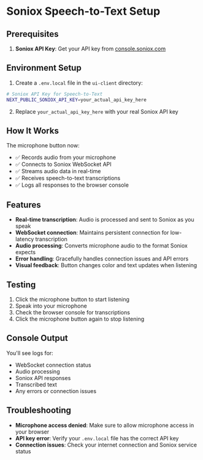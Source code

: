 # Soniox Speech-to-Text Setup

## Prerequisites

1. **Soniox API Key**: Get your API key from [console.soniox.com](https://console.soniox.com)

## Environment Setup

1. Create a `.env.local` file in the `ui-client` directory:
```bash
# Soniox API Key for Speech-to-Text
NEXT_PUBLIC_SONIOX_API_KEY=your_actual_api_key_here
```

2. Replace `your_actual_api_key_here` with your real Soniox API key

## How It Works

The microphone button now:
- ✅ Records audio from your microphone
- ✅ Connects to Soniox WebSocket API
- ✅ Streams audio data in real-time
- ✅ Receives speech-to-text transcriptions
- ✅ Logs all responses to the browser console

## Features

- **Real-time transcription**: Audio is processed and sent to Soniox as you speak
- **WebSocket connection**: Maintains persistent connection for low-latency transcription
- **Audio processing**: Converts microphone audio to the format Soniox expects
- **Error handling**: Gracefully handles connection issues and API errors
- **Visual feedback**: Button changes color and text updates when listening

## Testing

1. Click the microphone button to start listening
2. Speak into your microphone
3. Check the browser console for transcriptions
4. Click the microphone button again to stop listening

## Console Output

You'll see logs for:
- WebSocket connection status
- Audio processing
- Soniox API responses
- Transcribed text
- Any errors or connection issues

## Troubleshooting

- **Microphone access denied**: Make sure to allow microphone access in your browser
- **API key error**: Verify your `.env.local` file has the correct API key
- **Connection issues**: Check your internet connection and Soniox service status
